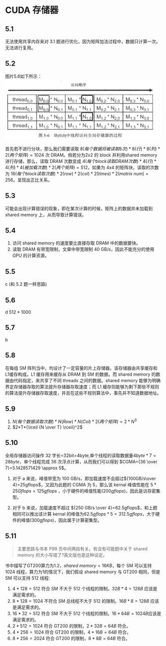 # CUDA 存储器
## 5.1
无法使用共享内存来对 3.1 题进行优化，因为矩阵加法过程中，数据只计算一次。无法进行复用。

## 5.2

图片5.6如下所示：
![](./pic_5_6.png)

首先若不进行分块，那么我们需要读取 $8(每个数据将被读取8次)*8(行)*8(列)*2(两个矩阵)=1024$ 次 DRAM。倘若分为2x2 的 block 并利用shared memory进行存储，那么，读取 DRAM 次数变成 $4(每个block读取DRAM次数)*4(行)*4(列)*4(被加载次数)*2(两个矩阵)=512$，如果为 4x4 的矩阵块，读取的次数为 $16(每个 block 读取次数) * 2(row)* 2(col)*2(times)*2(matrix\ num)=256$。呈现出正比关系。

## 5.3

可能会出现计算错误的现象，即在某次计算的时候，矩阵上的数据并未加载到 shared memory 上，从而导致计算错误。

## 5.4

1. 访问 shared memory 的速度要比直接存取 DRAM 中的数据要快。
2. 读取 DRAM 有带宽限制，文章中带宽限制 40 GB/s，因此不能充分的使用 GPU 的计算资源。

## 5.5

c (和 5.2 题一样思路)

## 5.6

d $512*1000$

## 5.7

b

## 5.8

在每组 SM 阵列当中，均设计了一定容量的片上存储器。该存储器由共享缓存和L1缓存构成。L1 缓存用来缓存从 DRAM 到 SM 的数据。而 shared memory 的数据由代码指定，来共享了不同 threads 之间的数据。shared memory 能够为明确界定存储器存取的算法提升存储器存取速度；而 L1 缓存则能够为剩下那些不规则的算法提升存储器存取速度，并且在这些不规则算法中，事先并不知道数据地址。

## 5.9
1. $N(每个数据读取次数)*N(Row)*N(Col)*2(两个矩阵)=2 * N^3$
2. $2*T*{\lceil {N \over T} \rceil}^2$


## 5.10
全局存储器访问操作 32 字长=32bit=4byte,单个线程的读取数据量$4byte * 7=28 byte$，单个线程完成 36 次浮点计算，从而我们可以得到 $CGMA={36 \over 7}=5.1428571429 \approx 5$。
1. 对于 a 来说，峰值带宽为 100 GB/s，即加载速度不会超过${100GB/s\over 4}=25gflops$，又因为此题的 CGMA 为 5，那么该 kernal 峰值性能在 $5*25Gflops=125gflops$ ，小于硬件的峰值性能($200gflops$)，因此是访存密集型。

2. 对于 b 来说，加载速度不超过 ${250 GB/s \over 4}=62.5gflops$，和上题相同可以推出该计算 kernal 的峰值为${62.5gflops * 5=312.5gflops}$，大于硬件的峰值($300gflops$)，因此属于计算密集型。

## 5.11

> 主要思路与书本 P99 页中间两段有关。有没有可能题中关于 shared memory 的大小写错了?英文版也是这种设定。

书中描写了GT200算力为1.2，$shared\ memory = 16KB$，每个 SM 可以支持 1024 线程，算力为1的情况下，我们假设 shared memory 与 GT200 相同，但是 SM 可以支持 512 线程:
1. $4*128=512$ 符合 SM 不大于 512 个线程的限制。$32 B * 4=128 B$ 应该是满足需求的。
2. $8*128=1024$ 不符合 SM 总线程不大于 512 的限制。$16 B * 8=128 B$ 应该是满足需求的。
3. $16*32=512$ 符合 SM 不大于 512 个线程的限制。$16*64 B=1024 B$应该是满足需求的。
4. $2*512=1024$ 符合 GT200 的限制，$2*32B=64B$ 符合。
4. $4*256=1024$ 符合 GT200 的限制，$4*16B=64B$ 符合。
4. $8*256=2024$ 符合 GT200 的限制，$8*8B=64B$ 符合。